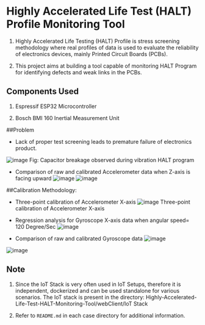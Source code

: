 # Highly Accelerated Life Test (HALT) Profile Monitoring Tool

1. Highly Accelerated Life Testing (HALT) Profile is stress screening methodology where real profiles of data is used to evaluate the reliability of electronics devices, mainly Printed Circuit Boards (PCBs).

2. This project aims at building a tool capable of monitoring HALT Program for identifying defects and weak links in the PCBs.



## Components Used

1. Espressif ESP32 Microcontroller

2. Bosch BMI 160 Inertial Measurement Unit

##Problem
- Lack of proper test screening leads to premature failure of electronics product.

![image](https://user-images.githubusercontent.com/44448083/134967620-c8cce463-c3c9-40c3-ba44-a41f5fa6ee59.png)
Fig: Capacitor breakage observed during vibration HALT program

- Comparison of raw and calibrated Accelerometer data when Z-axis is facing upward
![image](https://user-images.githubusercontent.com/44448083/134968021-37a54dff-ca05-4674-8cbc-5c27ed7c075c.png)
![image](https://user-images.githubusercontent.com/44448083/134968056-f9ba0c9c-5ff0-46af-af51-cdcc7f979986.png)


##Calibration Methodology:

- Three-point calibration of Accelerometer X-axis
![image](https://user-images.githubusercontent.com/44448083/134968361-609bf4a8-b542-402e-b856-1bd475a7fd6b.png)
Three-point calibration of Accelerometer X-axis


- Regression analysis for Gyroscope X-axis data when angular speed= 120 Degree/Sec
![image](https://user-images.githubusercontent.com/44448083/134968415-78c7a284-26a3-4b46-a1f2-9071e231c3ae.png)



- Comparison of raw and calibrated Gyroscope data
![image](https://user-images.githubusercontent.com/44448083/134967902-c2625743-deda-490b-a31e-42c6004b9294.png)

![image](https://user-images.githubusercontent.com/44448083/134967937-5308c0b2-f346-4903-bce2-324b0dffbb78.png)


## Note

1. Since the IoT Stack is very often used in IoT Setups, therefore it is independent, dockerized and can be used standalone for various scenarios. The IoT stack is present in the directory: Highly-Accelerated-Life-Test-HALT-Monitoring-Tool/webClient/IoT Stack


2. Refer to `README.md` in each case directory for additional information.






